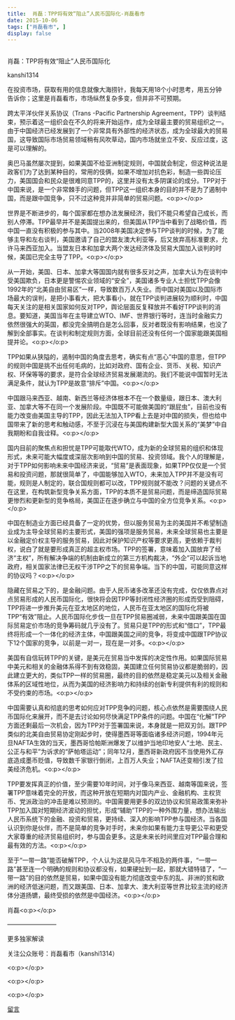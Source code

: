 ```yaml
---
title:  肖磊：TPP将有效“阻止”人民币国际化-肖磊看市
date: 2015-10-06
tags: ["肖磊看市", ]
display: false
---
```



## 



肖磊：TPP将有效“阻止”人民币国际化




kanshi1314




在投资市场，获取有用的信息就像大海捞针，我每天用18个小时思考，用五分钟告诉你；这里是肖磊看市，市场纵然复杂多变，但并非不可预期。


跨太平洋伙伴关系协议（Trans -Pacific Partnership Agreement，TPP）谈判结束，预示着这一组织会在不久的将来开始运作，成为全球最主要的贸易组织之一。由于中国经济已经发展到了一个非常具有外部性的经济状态，成为全球最大的贸易国，这导致国际市场贸易领域稍有风吹草动，国内市场就坐立不安、反应过度，这是可以理解的。

奥巴马虽然屡次提到，如果美国不给亚洲制定规则，中国就会制定，但这种说法是政客们为了达到某种目的，常用的伎俩，如果不增加对抗色彩，制造一些舆论压力，美国国会和民众是很难同意TPP的，这里并没有太多阴谋论的成分。TPP对于中国来说，是一个非常棘手的问题，但TPP这一组织本身的目的并不是为了遏制中国，而是跟中国竞争，只不过这种竞并非简单的贸易问题。<o:p></o:p>

世界是不断进步的，每个国家都在想办法发展经济，我们不能只希望自己成长，而别人停滞。TPP最早并不是美国提出来的，但美国从TPP当中看到了战略价值，而中国一直没有积极的参与其中。当2008年美国决定参与TPP谈判的时候，为了能够主导和左右谈判，美国邀请了自己的盟友澳大利亚等，后又放弃高标准要求，允许马来西亚加入。当盟友日本和加拿大两个发达经济体及贸易大国加入谈判的时候，美国已完全主导了TPP。<o:p></o:p>

从一开始，美国、日本、加拿大等国国内就有很多反对之声，加拿大认为在谈判中受美国欺负，日本更是警惕农业领域的“安全”，美国诸多专业人士担忧TPP会像1992年的“北美自由贸易区”一样，导致数百万人失业。而中国对美国以及国际市场最大的误判，是把小事看大，把大事看小，就在TPP谈判进展较为顺利时，中国每天关注的是相关国家如何反对TPP，舆论层面反复释放并不看好TPP谈判的消息。要知道，美国当年在主导建立WTO、IMF、世界银行等时，连当时金融实力依然很强大的英国，都没完全搞明白是怎么回事，反对者既没有影响结果，也没了解到全部事实。在谈判和制定规则方面，全球目前还没有任何一个国家能跟美国相提并论。<o:p></o:p>

TPP如果从狭隘的，遏制中国的角度去思考，确实有点“恶心”中国的意思，但TPP的规则中国是挑不出任何毛病的，比如对政府、国有企业、货币、关税、知识产权、环保等等的要求，是符合全球经济贸易发展潮流的。我们不能说中国暂时无法满足条件，就认为TPP是故意“排斥”中国。<o:p></o:p>

中国跟马来西亚、越南、新西兰等经济体根本不在一个数量级，跟日本、澳大利亚、加拿大等不在同一个发展阶段。中国既不可能做美国的“跟屁虫”，目前也没有能力改变由美国主导的TPP，因此无法加入TPP看上去是对中国的损失，但也给中国带来了新的思考和触动感，不至于沉浸在与美国构建新型大国关系的“美梦”中自我期盼和自我诠释。<o:p></o:p>

国内目前的聚焦点和担忧是TPP可能取代WTO，成为新的全球贸易的组织和体现形式，未来可能大幅度或深层次影响到中国的贸易、投资领域。我个人的理解是，对于TPP如何影响未来中国经济来说，“贸易”是表面现象，如果TPP仅仅是一个贸易和投资问题，那就很简单了，中国能够加入WTO，未来加入TPP并不是没有可能，规则是人制定的，联合国规则都可以改，TPP规则就不能改？问题的关键点不在这里，在构筑新型竞争关系方面，TPP的本质不是贸易问题，而是缔造国际贸易更惨烈和更新型的竞争格局，美国正在逐步确立与中国的全方位竞争关系。<o:p></o:p>

中国在制造业方面已经具备了一定的优势，但以服务贸易为主的美国并不希望制造业成为主导全球贸易的主要形式，美国的强项是服务贸易，未来全球贸易也主要是以金融定价权主导的服务贸易，因此对保护知识产权等要求更高，更依赖于裁判权，说白了就是要形成真正的超主权市场。TPP的签署，意味着加入国放弃了经济“主权”，所有解决争端的机制由新成立的第三方机构裁决，“外企”可以起诉当地政府，相关国家法律已无权干涉TPP之下的贸易争端。当下的中国，可能同意这样的协议吗？<o:p></o:p>

隐藏在贸易之下的，是金融问题。由于人民币诸多改革还没有完成，仅仅依靠点对点贸易形成的人民币国际化，很快将会因TPP等封闭性经济圈的形成而受到阻碍，TPP将进一步推升美元在亚太地区的地位，人民币在亚太地区的国际化将被TPP“有效”阻止。人民币国际化步伐一旦在TPP贸易圈减弱，未来中国跟美国在国际贸易定价市场的竞争筹码就几乎没有了。贸易只是TPP的形式和“借口”，TPP最终将形成一个一体化的经济主体，中国跟美国之间的竞争，将变成中国跟TPP协议下12个国家的竞争，以前是一对一，现在是一对多。<o:p></o:p>

美国有自信玩转TPP的关键，是美元在贸易当中发挥的决定性作用。如果国际贸易中美元和相关的金融体系得不到有效稳固，美国建立任何贸易协议都是脆弱的，因此建立更大的，类似TPP一样的贸易圈，最终的目的依然是稳定美元以及相关金融体系的区域性地位，从而为美国的经济影响力和持续的创新专利提供有利的规则和不受约束的市场。<o:p></o:p>

中国需要认真和彻底的思考如何应对TPP竞争的问题，核心点依然是需要围绕人民币国际化来展开，而不是去讨论如何尽快满足TPP条件的问题。中国在“化解”TPP方面还剩最后一次机会，因为TPP对于签署国来说，本身就是一把双刃剑。跟TPP类似的北美自由贸易协定刚起步时，使得墨西哥等面临诸多经济问题，1994年元旦NAFTA生效的当天，墨西哥恰帕斯洲爆发了以维护当地印地安人“土地、民主、公正与和平”为诉求的“萨帕塔运动”；同年12月，墨西哥新政府因不当使用外汇存底造成墨币贬值，导致数千家银行倒闭，上百万人失业；NAFTA还变相引发了拉美经济危机。<o:p></o:p>

TPP要发挥真正的价值，至少需要10年时间，对于像马来西亚、越南等国来说，签署TPP意味着完全的开放，而这种开放在短期内对国内产业、金融机构、主权货币、党派政治的冲击是难以预测的。中国需要用更多的双边协议和贸易政策来弥补TPP加入国对短期经济波动的担忧，形成“辅助”TPP的一种外围力量，想办法输出人民币系统下的金融、投资和贸易，更持续、深入的影响TPP参与国经济。当各国认识到你是伙伴，而不是简单的竞争对手时，未来你如果有能力主导更公平和更受大家尊重的经济贸易组织时，参与国会更多。这是未来长时间里应对TPP最合理和最有效的方法。<o:p></o:p>

至于“一带一路”能否破解TPP，个人认为这是风马牛不相及的两件事，“一带一路”甚至连一个明确的规则和协议都没有，如果硬扯到一起，那就大错特错了，“一带一路”的目的依然是贸易，如果中国没有能力彻底改变中东的乱、非洲的贫和欧洲的经济低迷问题，而又跟美国、日本、加拿大、澳大利亚等世界比较主流的经济体分道扬镳，最终受损的依然是中国经济。<o:p></o:p>

 肖磊<o:p></o:p>





————————



更多独家解读

关注公众账号：肖磊看市（kanshi1314）



<o:p></o:p>

<o:p></o:p>

<o:p></o:p>











[留言](javascript:;)